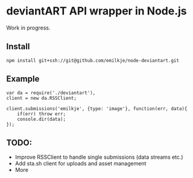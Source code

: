 
deviantART API wrapper in Node.js
=================================

Work in progress.

Install
-------

	npm install git+ssh://git@github.com/emilkje/node-deviantart.git


Example
-------

	var da = require('./deviantart'),
	client = new da.RSSClient;

	client.submissions('emilkje', {type: 'image'}, function(err, data){
		if(err) throw err;
		console.dir(data);
	});


TODO:
-----

* Improve RSSClient to handle single submissions (data streams etc.)
* Add sta.sh client for uploads and asset management
* More